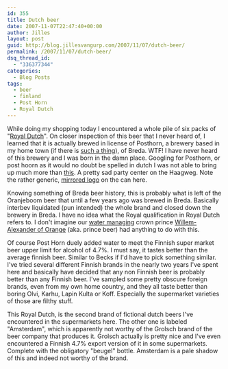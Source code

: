 ```yaml
---
id: 355
title: Dutch beer
date: 2007-11-07T22:47:40+00:00
author: Jilles
layout: post
guid: http://blog.jillesvangurp.com/2007/11/07/dutch-beer/
permalink: /2007/11/07/dutch-beer/
dsq_thread_id:
  - "336377344"
categories:
  - Blog Posts
tags:
  - beer
  - finland
  - Post Horn
  - Royal Dutch
---
```

While doing my shopping today I encountered a whole pile of six packs of "<a href="http://www.ratebeer.com/beer/royal-dutch-post-horn/39691/">Royal Dutch</a>". On closer  inspection of this beer that I never heard of, I learned that it is actually brewed in license of Posthorn, a brewery based in my home town (if there is <a href="http://blog.jillesvangurp.com/about-me/">such a thing</a>), of Breda. WTF! I have never heard of this brewery and I was born in the damn place. Googling for Posthorn, or post hoorn as it would no doubt be spelled in dutch I was not able to bring up much more than <a href="http://www.deposthoorn.net/">this</a>. A pretty sad party center on the Haagweg. Note the rather generic, <a href="http://www.ratebeer.com/beerimages/39691.jpg">mirrored logo</a> on the can here. 

Knowing something of Breda beer history, this is probably what is left of the Oranjeboom beer that until a few years ago was brewed in Breda. Basically interbev liquidated (pun intended) the whole brand and closed down the brewery in Breda. I have no idea what the Royal qualification in Royal Dutch refers to. I don't imagine our <a href="http://en.wikipedia.org/wiki/Willem-Alexander,_Prince_of_Orange">water managing</a> crown prince <a href="http://www.latenightpool.net/imgpool/wimalex.jpg">Willem-Alexander of Orange</a> (aka. prince beer) had anything to do with this.

Of course Post Horn duely added water to meet the Finnish super market beer upper limit for alcohol of 4.7%. I must say, it tastes better than the average finnish beer. Similar to Becks if I'd have to pick something similar. I've tried several different Finnish brands in the nearly two years I've spent here and basically have decided that any non Finnish beer is probably better than any Finnish beer. I've sampled some pretty obscure foreign brands, even from my own home country, and they all taste better than boring Olvi, Karhu, Lapin Kulta or Koff. Especially the supermarket varieties of those are filthy stuff.

This Royal Dutch, is the second brand of fictional dutch beers I've encountered in the supermarkets here. The other one is labeled "Amsterdam", which is apparently not worthy of the Grolsch brand of the beer company that produces it. Grolsch actually is pretty nice and I've even encountered a Finnish 4.7% export version of it in some supermarkets. Complete with the obligatory "beugel" bottle. Amsterdam is a pale shadow of this and indeed not worthy of the brand.